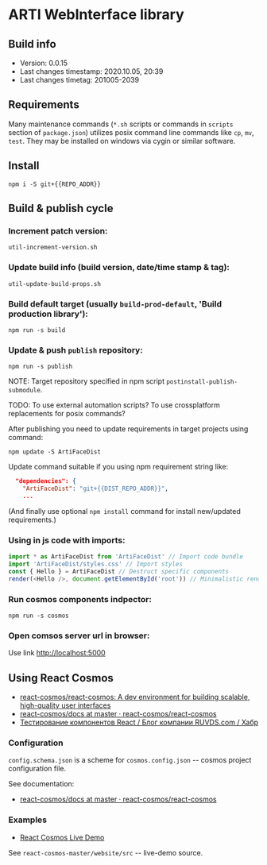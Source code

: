 # ARTI WebInterface library

## Build info

- Version: 0.0.15
- Last changes timestamp: 2020.10.05, 20:39
- Last changes timetag: 201005-2039

## Requirements

Many maintenance commands (`*.sh` scripts or commands in `scripts` section of `package.json`) utilizes posix command line commands like `cp`, `mv`, `test`. They may be installed on windows via cygin or similar software.

## Install

```shell
npm i -S git+{{REPO_ADDR}}
```

## Build & publish cycle

### Increment patch version:

```shell
util-increment-version.sh
```

### Update build info (build version, date/time stamp & tag):

```shell
util-update-build-props.sh
```

### Build default target (usually `build-prod-default`, 'Build production library'):

```shell
npm run -s build
```

### Update & push `publish` repository:

```shell
npm run -s publish
```

NOTE: Target repository specified in npm script `postinstall-publish-submodule`.

TODO: To use external automation scripts? To use crossplatform replacements for posix commands?

After publishing you need to update requirements in target projects using command:

```shell
npm update -S ArtiFaceDist
```

Update command suitable if you using npm requirement string like:

```json
  "dependencies": {
    "ArtiFaceDist": "git+{{DIST_REPO_ADDR}}",
    ...
```

(And finally use optional `npm install` command for install new/updated requirements.)

### Using in js code with imports:

```javascript
import * as ArtiFaceDist from 'ArtiFaceDist' // Import code bundle
import 'ArtiFaceDist/styles.css' // Import styles
const { Hello } = ArtiFaceDist // Destruct specific components
render(<Hello />, document.getElementById('root')) // Minimalistic render sample
```


### Run cosmos components indpector:

```
npm run -s cosmos
```

### Open comsos server url in browser:

Use link [http://localhost:5000](http://localhost:5000)

## Using React Cosmos

- [react-cosmos/react-cosmos: A dev environment for building scalable, high-quality user interfaces](https://github.com/react-cosmos/react-cosmos#getting-started)
- [react-cosmos/docs at master · react-cosmos/react-cosmos](https://github.com/react-cosmos/react-cosmos/tree/master/docs)
- [Тестирование компонентов React / Блог компании RUVDS.com / Хабр](https://habr.com/ru/company/ruvds/blog/345236/)

### Configuration

`config.schema.json` is a scheme for `cosmos.config.json` -- cosmos project configuration file.

See documentation:

- [react-cosmos/docs at master · react-cosmos/react-cosmos](https://github.com/react-cosmos/react-cosmos/tree/master/docs#config)

### Examples

- [React Cosmos Live Demo](https://reactcosmos.org/live-demo/)

See `react-cosmos-master/website/src` -- live-demo source.

<!--
 @changed 2020.07.20, 14:38
-->
